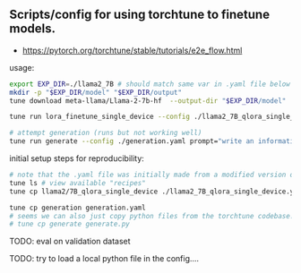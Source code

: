 ## Scripts/config for using torchtune to finetune models.

* https://pytorch.org/torchtune/stable/tutorials/e2e_flow.html


usage:
````bash
export EXP_DIR=./llama2_7B # should match same var in .yaml file below
mkdir -p "$EXP_DIR/model" "$EXP_DIR/output"
tune download meta-llama/Llama-2-7b-hf  --output-dir "$EXP_DIR/model"

tune run lora_finetune_single_device --config ./llama2_7B_qlora_single_device.yaml

# attempt generation (runs but not working well)
tune run generate --config ./generation.yaml prompt="write an informative response that appropriately completes the request. ### Instruction:\nVertel me een kort verhaal over de dag van een student die aan zijn scriptie werkt.\n### Response:\n"
````


initial setup steps for reproducibility:
````bash
# note that the .yaml file was initially made from a modified version of a default recipe:
tune ls # view available "recipes"
tune cp llama2/7B_qlora_single_device ./llama2_7B_qlora_single_device.yaml

tune cp generation generation.yaml 
# seems we can also just copy python files from the torchtune codebase!
# tune cp generate generate.py
````


TODO: eval on validation dataset 

TODO: try to load a local python file in the config....


